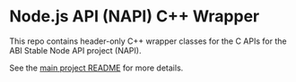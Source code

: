 # Node.js API (NAPI) C++ Wrapper

This repo contains header-only C++ wrapper classes for the C APIs for the ABI Stable Node API project (NAPI).

See the [main project README](https://github.com/nodejs/abi-stable-node/blob/doc/README.md) for more details.
